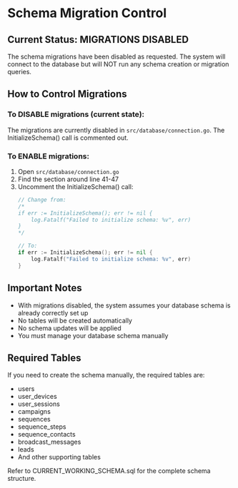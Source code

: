 # Schema Migration Control

## Current Status: MIGRATIONS DISABLED

The schema migrations have been disabled as requested. The system will connect to the database but will NOT run any schema creation or migration queries.

## How to Control Migrations

### To DISABLE migrations (current state):
The migrations are currently disabled in `src/database/connection.go`. The InitializeSchema() call is commented out.

### To ENABLE migrations:
1. Open `src/database/connection.go`
2. Find the section around line 41-47
3. Uncomment the InitializeSchema() call:
   ```go
   // Change from:
   /*
   if err := InitializeSchema(); err != nil {
       log.Fatalf("Failed to initialize schema: %v", err)
   }
   */
   
   // To:
   if err := InitializeSchema(); err != nil {
       log.Fatalf("Failed to initialize schema: %v", err)
   }
   ```

## Important Notes

- With migrations disabled, the system assumes your database schema is already correctly set up
- No tables will be created automatically
- No schema updates will be applied
- You must manage your database schema manually

## Required Tables

If you need to create the schema manually, the required tables are:
- users
- user_devices
- user_sessions
- campaigns
- sequences
- sequence_steps
- sequence_contacts
- broadcast_messages
- leads
- And other supporting tables

Refer to CURRENT_WORKING_SCHEMA.sql for the complete schema structure.
